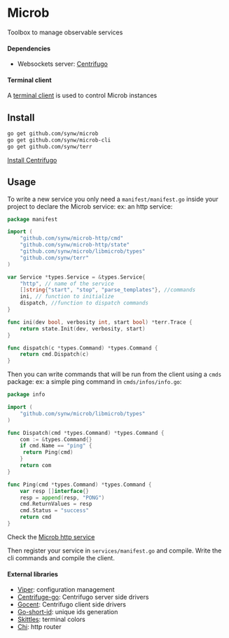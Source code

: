 # Microb

Toolbox to manage observable services

#### Dependencies

- Websockets server: [Centrifugo](https://github.com/centrifugal/centrifugo)

#### Terminal client

A [terminal client](https://github.com/synw/microb-cli) is used to control Microb instances

## Install

   ```bash
   go get github.com/synw/microb
   go get github.com/synw/microb-cli
   go get github.com/synw/terr
   ```
   
[Install Centrifugo](https://fzambia.gitbooks.io/centrifugal/content/server/start.html)

## Usage

To write a new service you only need a `manifest/manifest.go` inside your project to declare the Microb service: 
ex: an http service:

   ```go
package manifest

import (
	   "github.com/synw/microb-http/cmd"
	   "github.com/synw/microb-http/state"
	   "github.com/synw/microb/libmicrob/types"
	   "github.com/synw/terr"
)

var Service *types.Service = &types.Service{
	   "http", // name of the service
	   []string{"start", "stop", "parse_templates"}, //commands
	   ini, // function to initialize
	   dispatch, //function to dispatch commands
}

func ini(dev bool, verbosity int, start bool) *terr.Trace {
	   return state.Init(dev, verbosity, start)
}

func dispatch(c *types.Command) *types.Command {
	   return cmd.Dispatch(c)
}
   ```
   
Then you can write commands that will be run from the client using a `cmds` package: ex: a simple ping command in 
`cmds/infos/info.go`:

   ```go
package info

import (
	   "github.com/synw/microb/libmicrob/types"
)

func Dispatch(cmd *types.Command) *types.Command {
	   com := &types.Command{}
	   if cmd.Name == "ping" {
	   	return Ping(cmd)
	   }
	   return com
}

func Ping(cmd *types.Command) *types.Command {
	   var resp []interface{}
	   resp = append(resp, "PONG")
	   cmd.ReturnValues = resp
	   cmd.Status = "success"
	   return cmd
}
   ```

Check the [Microb http service](https://github.com/synw/microb-http)

Then register your service in `services/manifest.go` and compile. Write the cli commands and compile the client.

#### External libraries

- [Viper](https://github.com/spf13/viper): configuration management
- [Centrifuge-go](https://github.com/centrifugal/centrifuge-go): Centrifugo server side drivers
- [Gocent](https://github.com/centrifugal/gocent): Centrifugo client side drivers
- [Go-short-id](https://github.com/ventu-io/go-shortid): unique ids generation
- [Skittles](https://godoc.org/github.com/acmacalister/skittles): terminal colors
- [Chi](https://github.com/pressly/chi): http router

